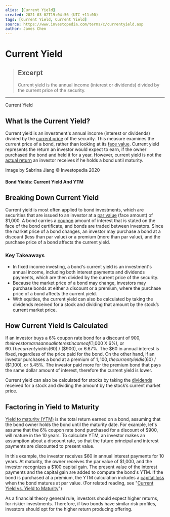 ```yaml
---
alias: [Current Yield]
created: 2021-03-02T19:04:56 (UTC +11:00)
tags: [Current Yield, Current Yield]
source: https://www.investopedia.com/terms/c/currentyield.asp
author: James Chen
---
```


# Current Yield

> ## Excerpt
> Current yield is the annual income (interest or dividends) divided by the current price of the security.

---

Current Yield
## What Is the Current Yield?

Current yield is an investment's annual income (interest or dividends) divided by the [current price](https://www.investopedia.com/terms/c/currentprice.asp) of the security. This measure examines the current price of a bond, rather than looking at its [face value](https://www.investopedia.com/terms/f/facevalue.asp). Current yield represents the return an investor would expect to earn, if the owner purchased the bond and held it for a year. However, current yield is not the [actual return](https://www.investopedia.com/terms/a/actualreturn.asp) an investor receives if he holds a bond until maturity.

Image by Sabrina Jiang © Investopedia 2020

#### Bond Yields: Current Yield And YTM

## Breaking Down Current Yield

Current yield is most often applied to bond investments, which are securities that are issued to an investor at a [par value](https://www.investopedia.com/terms/p/parvalue.asp) (face amount) of $1,000. A bond carries a [coupon](https://www.investopedia.com/terms/c/coupon.asp) amount of interest that is stated on the face of the bond certificate, and bonds are traded between investors. Since the market price of a bond changes, an investor may purchase a bond at a discount (less than par value) or a premium (more than par value), and the purchase price of a bond affects the current yield.

### Key Takeaways

-   In fixed income investing, a bond's current yield is an investment's annual income, including both interest payments and dividends payments, which are then divided by the current price of the security. 
-   Because the market price of a bond may change, investors may purchase bonds at either a discount or a premium, where the purchase price of a bond affects the current yield.
-   With equities, the current yield can also be calculated by taking the dividends received for a stock and dividing that amount by the stock’s current market price.

## How Current Yield Is Calculated

If an investor buys a 6% coupon rate bond for a discount of $900, the investor earns annual interest income of ($1,000 X 6%), or $60. The current yield is ($60) / ($900), or 6.67%. The $60 in annual interest is fixed, regardless of the price paid for the bond. On the other hand, if an investor purchases a bond at a premium of $1,100, the current yield is ($60) / ($1,100), or 5.45%. The investor paid more for the premium bond that pays the same dollar amount of interest, therefore the current yield is lower.

Current yield can also be calculated for stocks by taking the [dividends](https://www.investopedia.com/terms/d/dividend.asp) received for a stock and dividing the amount by the stock’s current market price.

## Factoring in Yield to Maturity

[Yield to maturity (YTM)](https://www.investopedia.com/terms/y/yieldtomaturity.asp) is the total return earned on a bond, assuming that the bond owner holds the bond until the maturity date. For example, let's assume that the 6% coupon rate bond purchased for a discount of $900, will mature in the 10 years. To calculate YTM, an investor makes an assumption about a discount rate, so that the future principal and interest payments are discounted to present value.

In this example, the investor receives $60 in annual interest payments for 10 years. At maturity, the owner receives the par value of $1,000, and the investor recognizes a $100 capital gain. The present value of the interest payments and the capital gain are added to compute the bond's YTM. If the bond is purchased at a premium, the YTM calculation includes a [capital loss](https://www.investopedia.com/terms/c/capitalloss.asp) when the bond matures at par value. (For related reading, see "[Current Yield vs. Yield to Maturity](https://www.investopedia.com/ask/answers/072915/what-relationship-between-current-yield-and-yield-maturity-ytm.asp)")

As a financial theory general rule, investors should expect higher returns, for riskier investments. Therefore, if two bonds have similar risk profiles, investors should opt for the higher return producing offering.
